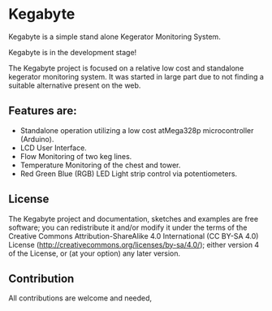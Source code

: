 Kegabyte
========

Kegabyte is a simple stand alone Kegerator Monitoring System.

Kegabyte is in the development stage!

The Kegabyte project is focused on a relative low cost and standalone 
kegerator monitoring system. It was started in large part due to not finding a 
suitable alternative present on the web.

## Features are:

- Standalone operation utilizing a low cost atMega328p microcontroller (Arduino).
- LCD User Interface.
- Flow Monitoring of two keg lines.
- Temperature Monitoring of the chest and tower.
- Red Green Blue (RGB) LED Light strip control via potentiometers.

## License

The Kegabyte project and documentation, sketches and examples are free software; you can redistribute it and/or modify it
under the terms of the Creative Commons Attribution-ShareAlike 4.0 International (CC BY-SA 4.0) License (http://creativecommons.org/licenses/by-sa/4.0/); either version 4 of the License, or (at your option) any later version.

## Contribution

All contributions are welcome and needed,

